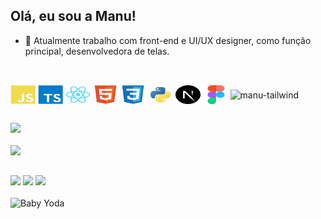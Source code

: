 ## Olá, eu sou a Manu! 

- 🔭 Atualmente trabalho com front-end e UI/UX designer, como função principal, desenvolvedora de telas.

##

<div style="display: inline_block"><br>
  <img align="center" alt="manu-Js" height="30" width="40" src="https://raw.githubusercontent.com/devicons/devicon/master/icons/javascript/javascript-plain.svg">
  <img align="center" alt="manu-Ts" height="30" width="40" src="https://raw.githubusercontent.com/devicons/devicon/master/icons/typescript/typescript-plain.svg">
  <img align="center" alt="manu-React" height="30" width="40" src="https://raw.githubusercontent.com/devicons/devicon/master/icons/react/react-original.svg">
  <img align="center" alt="manu-HTML" height="30" width="40" src="https://raw.githubusercontent.com/devicons/devicon/master/icons/html5/html5-original.svg">
  <img align="center" alt="manu-CSS" height="30" width="40" src="https://raw.githubusercontent.com/devicons/devicon/master/icons/css3/css3-original.svg">
  <img align="center" alt="manu-Python" height="30" width="40" src="https://raw.githubusercontent.com/devicons/devicon/master/icons/python/python-original.svg">
  <img align="center" alt="manu-Next" height="30" width="40" src="https://raw.githubusercontent.com/devicons/devicon/master/icons/nextjs/nextjs-original.svg">
  <img align="center" alt="manu-Figma" height="30" width="40" src="https://raw.githubusercontent.com/devicons/devicon/master/icons/figma/figma-original.svg">
  <img align="center" alt="manu-tailwind" height="30" width="40" src="https://cdn.jsdelivr.net/gh/devicons/devicon@latest/icons/tailwindcss/tailwindcss-original.svg" />
</div>

##
  
<picture>
  <source
    srcset="https://github-readme-stats.vercel.app/api?username=devmanucs&show_icons=true&theme=dark"
    media="(prefers-color-scheme: dark)"
  />
  <source
    srcset="https://github-readme-stats.vercel.app/api?username=devmanucs&show_icons=true"
    media="(prefers-color-scheme: light), (prefers-color-scheme: no-preference)"
  />
  <img height="200em" src="https://github-readme-stats.vercel.app/api?username=devmanucs&show_icons=true" />
</picture>
<br> <br>
<picture>
  <source
    srcset="https://github-readme-stats.vercel.app/api/top-langs/?username=devmanucs&hide_progress=true&theme=dark"
    media="(prefers-color-scheme: dark)"
  />
  <source
    srcset="https://github-readme-stats.vercel.app/api/top-langs/?username=devmanucs&hide_progress=true&theme=dark"
    media="(prefers-color-scheme: light), (prefers-color-scheme: no-preference)"
  />
  <img height="200em" src="https://github-readme-stats.vercel.app/api?username=devmanucs&show_icons=true" />
</picture>
  
  ##
 
<div> 
  <a href="https://www.instagram.com/mcsantss/" target="_blank"><img src="https://img.shields.io/badge/-Instagram-%23E4405F?style=for-the-badge&logo=instagram&logoColor=white" target="_blank"></a>
  <a href = "mailto:manuhcsantos@gmail.com"><img src="https://img.shields.io/badge/-Gmail-%23333?style=for-the-badge&logo=gmail&logoColor=white" target="_blank"></a>
  <a href="https://www.linkedin.com/in/manuella-carvalho-7663352b0" target="_blank"><img src="https://img.shields.io/badge/-LinkedIn-%230077B5?style=for-the-badge&logo=linkedin&logoColor=white" target="_blank"></a> 
</div>

<br>

<div>
<img aligtn="right "src="https://media4.giphy.com/media/v1.Y2lkPTc5MGI3NjExMjR5OTd5aXhtdHRlYzV0OGZpbHFqandnNTgxMjZpdzZtcWoyZjEzdSZlcD12MV9pbnRlcm5hbF9naWZfYnlfaWQmY3Q9Zw/1A7ETzpIvs7GzWOYYC/giphy.webp" alt="Baby Yoda" height="150">

</div>


